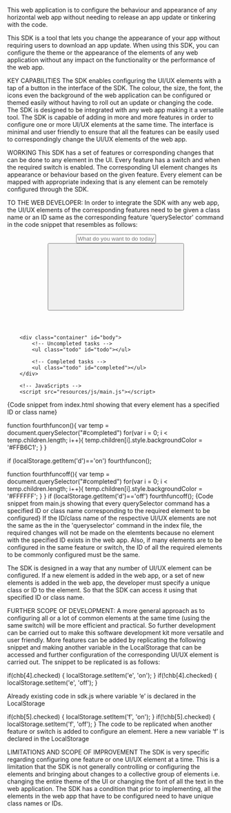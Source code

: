 This web application is to configure the behaviour and appearance of any horizontal web app without needing to release an app update or tinkering with the code.
 
This SDK is a tool that lets you change the appearance of your app without requiring users to download an app update. When using this SDK, you can configure the theme or the appearance of the elements of any web application without any impact on the functionality or the performance of the web app.

KEY CAPABILITIES
The SDK enables configuring the UI/UX elements with a tap of a button in the interface of the SDK. The colour, the size, the font, the icons even the background of the web application can be configured or themed easily without having to roll out an update or changing the code. The SDK is designed to be integrated with any web app making it a versatile tool. The SDK is capable of adding in more and more features in order to configure one or more UI/UX elements at the same time. The interface is minimal and user friendly to ensure that all the features can be easily used to correspondingly change the UI/UX elements of the web app.

WORKING
This SDK has a set of features or corresponding changes that can be done to any element in the UI. Every feature has a switch and when the required switch is enabled. The corresponding UI element changes its appearance or behaviour based on the given feature. Every element can be mapped with appropriate indexing that is any element can be remotely configured through the SDK. 

TO THE WEB DEVELOPER:
In order to integrate the SDK with any web app, the UI/UX elements of the corresponding features need to be given a class name or an ID same as the corresponding feature 'querySelector' command in the code snippet that resembles as follows:
<header id = head>
            <input type="text" placeholder="What do you want to do today?" id="item">
            <button id="add">
                <svg version="1.1" ></svg>
            </button>
        </header>

        <div class="container" id="body">
            <!-- Uncompleted tasks -->
            <ul class="todo" id="todo"></ul>

            <!-- Completed tasks -->
            <ul class="todo" id="completed"></ul>
        </div>

        <!-- JavaScripts -->
        <script src="resources/js/main.js"></script>
{Code snippet from index.html showing that every element has a specified ID or class name}

function fourthfuncon(){
      var temp = document.querySelector("#completed")
      for(var i = 0; i < temp.children.length; i++){
        temp.children[i].style.backgroundColor = '#FFB6C1';
      }
    }
       
  if (localStorage.getItem('d')=='on')
        fourthfuncon();
      
      
  function fourthfuncoff(){
      var temp = document.querySelector("#completed")
      for(var i = 0; i < temp.children.length; i++){
      temp.children[i].style.backgroundColor = '#FFFFFF';
        }
    }
    if (localStorage.getItem('d')=='off')
          fourthfuncoff();
{Code snippet from main.js showing that every querySelector command has a specified ID or class name corresponding to the required element to be configured}
If the ID/class name of the respective UI/UX elements are not the same as the in the 'queryselector' command in the index file, the required changes will not be made on the elemtents because no element with the specified ID exists in the web app. Also, if many elements are to be configured in the same feature or switch, the ID of all the required elements to be commonly configured must be the same.

The SDK is designed in a way that any number of UI/UX element can be configured. If a new element is added in the web app, or a set of new elements is added in the web app, the developer must specify a unique class or ID to the element. So that the SDK can access it using that specified ID or class name.

FURTHER SCOPE OF DEVELOPMENT:
A more general approach as to configuring all or a lot of common elements at the same time (using the same switch) will be more efficient and practical. So further development can be carried out to make this software development kit more versatile and user friendly. 
More features can be added by replicating the following snippet and making another variable in the LocalStorage that can be accessed and further configuration of the corresponding UI/UX element is carried out. 
The snippet to be replicated is as follows:

if(chb[4].checked)
                {
                   localStorage.setItem('e', 'on');
                }
                if(!chb[4].checked)
                {
                   localStorage.setItem('e', 'off');
                }

Already existing code in sdk.js where variable ‘e’ is declared in the LocalStorage

if(chb[5].checked)
                {
                   localStorage.setItem('f', 'on');
                }
                if(!chb[5].checked)
                {
                   localStorage.setItem('f', 'off');
                }
The code to be replicated when another feature or switch is added to configure an element. Here a new variable ‘f’ is declared in the LocalStorage

LIMITATIONS AND SCOPE OF IMPROVEMENT
The SDK is very specific regarding configuring one feature or one UI/UX element at a time. This is a limitation that the SDK is not generally controlling or configuring the elements and bringing about changes to a collective group of elements i.e. changing the entire theme of the UI or changing the font of all the text in the web application. The SDK has a condition that prior to implementing, all the elements in the web app that have to be configured need to have unique class names or IDs.
